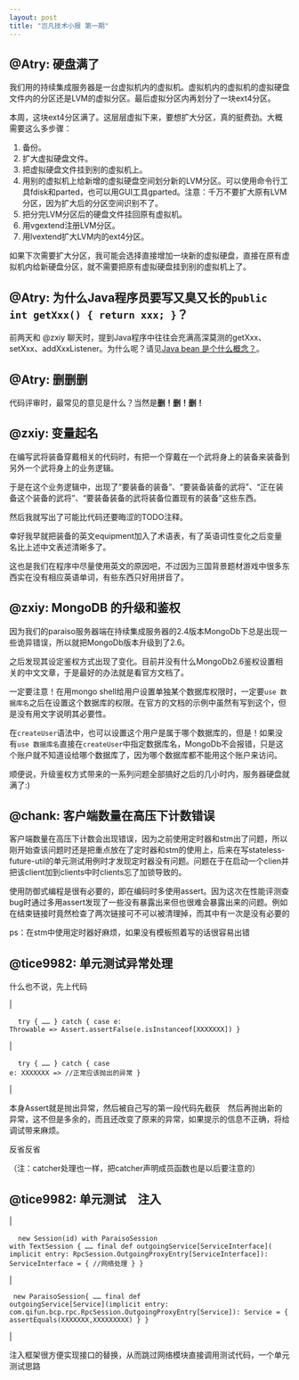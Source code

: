 ```yaml
---
layout: post
title: "岂凡技术小报 第一期"
---
```


## @Atry: 硬盘满了

我们用的持续集成服务器是一台虚拟机内的虚拟机。虚拟机内的虚拟机的虚拟硬盘文件内的分区还是LVM的虚拟分区。最后虚拟分区内再划分了一块ext4分区。

本周，这块ext4分区满了。这层层虚拟下来，要想扩大分区，真的挺费劲。大概需要这么多步骤：

 1. 备份。
 2. 扩大虚拟硬盘文件。
 3. 把虚拟硬盘文件挂到别的虚拟机上。
 4. 用别的虚拟机上给新增的虚拟硬盘空间划分新的LVM分区。可以使用命令行工具fdisk和parted，也可以用GUI工具gparted。注意：千万不要扩大原有LVM分区，因为扩大后的分区空间识别不了。
 5. 把分完LVM分区后的硬盘文件挂回原有虚拟机。
 6. 用vgextend注册LVM分区。
 7. 用lvextend扩大LVM内的ext4分区。

如果下次需要扩大分区，我可能会选择直接增加一块新的虚拟硬盘，直接在原有虚拟机内给新硬盘分区，就不需要把原有虚拟硬盘挂到别的虚拟机上了。

## @Atry: 为什么Java程序员要写又臭又长的`public int getXxx() { return xxx; }`？

前两天和 @zxiy 聊天时，提到Java程序中往往会充满高深莫测的getXxx、setXxx、addXxxListener。为什么呢？请见[Java bean 是个什么概念？](http://www.zhihu.com/question/19773379/answer/31625054)。

## @Atry: 删删删

代码评审时，最常见的意见是什么？当然是**删！删！删！**

## @zxiy: 变量起名

在编写武将装备穿戴相关的代码时，有把一个穿戴在一个武将身上的装备来装备到另外一个武将身上的业务逻辑。

于是在这个业务逻辑中，出现了“要装备的装备”、“要装备装备的武将”、“正在装备这个装备的武将”、“要装备装备的武将装备位置现有的装备”这些东西。

然后我就写出了可能比代码还要晦涩的TODO注释。

幸好我早就把装备的英文equipment加入了术语表，有了英语词性变化之后变量名比上述中文表述清晰多了。

这也是我们在程序中尽量使用英文的原因吧，不过因为三国背景题材游戏中很多东西实在没有相应英语单词，有些东西只好用拼音了。

## @zxiy: MongoDB 的升级和鉴权

因为我们的paraiso服务器端在持续集成服务器的2.4版本MongoDb下总是出现一些诡异错误，所以就把MongoDb版本升级到了2.6。

之后发现其设定鉴权方式出现了变化。目前并没有什么MongoDb2.6鉴权设置相关的中文文章，于是最好的办法就是看官方文档了。

一定要注意！在用mongo shell给用户设置单独某个数据库权限时，一定要`use 数据库名`之后在设置这个数据库的权限。在官方的文档的示例中虽然有写到这个，但是没有用文字说明其必要性。

在`createUser`语法中，也可以设置这个用户是属于哪个数据库的，但是！如果没有`use 数据库名`直接在`createUser`中指定数据库名，MongoDb不会报错，只是这个账户就不知道设给哪个数据库了，因为哪个数据库都不能用这个账户来访问。

顺便说，升级鉴权方式带来的一系列问题全部搞好之后的几小时内，服务器硬盘就满了:)

## @chank: 客户端数量在高压下计数错误

客户端数量在高压下计数会出现错误，因为之前使用定时器和stm出了问题，所以刚开始查该问题时还是把重点放在了定时器和stm的使用上，后来在写stateless-future-util的单元测试用例时才发现定时器没有问题。问题在于在启动一个clien并把该client加到clients中时clients忘了加锁导致的。 

使用防御式编程是很有必要的，即在编码时多使用assert。因为这次在性能评测查bug时通过多用assert发现了一些没有暴露出来但也很难会暴露出来的问题。例如在结束链接时竟然检查了两次链接可不可以被清理掉，而其中有一次是没有必要的

ps：在stm中使用定时器好麻烦，如果没有模板照着写的话很容易出错

## @tice9982: 单元测试异常处理

什么也不说，先上代码

| <pre> <code class="javascript">
    try {
      ……
    } catch {
      case e: Throwable => Assert.assertFalse(e.isInstanceof[XXXXXXX])
    }
</code></pre> | <pre> <code class="javascript">
    try {
      ……
    } catch {
      case e: XXXXXXX => //正常应该抛出的异常
    }
</code></pre> |

本身Assert就是抛出异常，然后被自己写的第一段代码先截获　然后再抛出新的异常，这不但是多余的，而且还改变了原来的异常，如果提示的信息不正确，将给调试带来麻烦。

反省反省

（注：catcher处理也一样，把catcher声明成员函数也是以后要注意的）

## @tice9982: 单元测试　注入

| <pre> <code class="javascript">
    new Session(id) with ParaisoSession with TextSession {
      ……
      final def outgoingService[ServiceInterface]( implicit entry: RpcSession.OutgoingProxyEntry[ServiceInterface]): ServiceInterface = {
        //网络处理
      }
    }
</code></pre> | <pre> <code class="javascript">
      new ParaisoSession{
        ……
      final def outgoingService[Service](implicit entry: com.qifun.bcp.rpc.RpcSession.OutgoingProxyEntry[Service]): Service = {
        assertEquals(XXXXXXX,XXXXXXXXX)
        }
      }
</code></pre> |

注入框架很方便实现接口的替换，从而跳过网络模块直接调用测试代码，一个单元测试思路